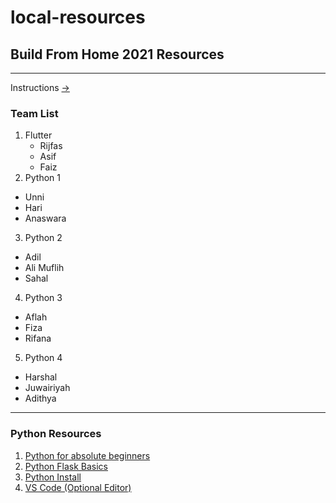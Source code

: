 # local-resources

## Build From Home 2021 Resources
---
Instructions [->](https://www.notion.so/Build-From-Home-by-TinkerHub-ab27844482524837aed175a57cf560cf)

### Team List
1. Flutter
   - Rijfas
   - Asif 
   - Faiz
2. Python 1
  - Unni
  - Hari
  - Anaswara
3. Python 2
  - Adil
  - Ali Muflih
  - Sahal
4. Python 3
  - Aflah
  - Fiza
  - Rifana
5. Python 4
  - Harshal
  - Juwairiyah
  - Adithya
  
 ---
 ### Python Resources
 1. [Python for absolute beginners](https://youtu.be/rfscVS0vtbw)
 2. [Python Flask Basics](https://youtu.be/x_c8pTW8ZUc)
 3. [Python Install](https://www.python.org/downloads/)
 4. [VS Code (Optional Editor)](https://code.visualstudio.com/Download)
